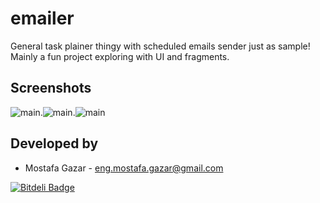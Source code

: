 emailer
=======

General task plainer thingy with scheduled emails sender just as sample! Mainly a fun project exploring with UI and fragments.

Screenshots
------------
![main](https://dl.dropboxusercontent.com/u/31123652/Emailer/1.png).![main](https://dl.dropboxusercontent.com/u/31123652/Emailer/2.png).![main](https://dl.dropboxusercontent.com/u/31123652/Emailer/3.png)

Developed by
------------
* Mostafa Gazar - <eng.mostafa.gazar@gmail.com>

[![Bitdeli Badge](https://d2weczhvl823v0.cloudfront.net/MostafaGazar/emailer/trend.png)](https://bitdeli.com/free "Bitdeli Badge")

